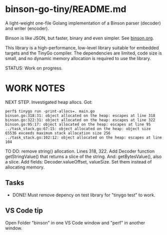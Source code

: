 binson-go-tiny/README.md
=========================

A light-weight one-file Golang implementation of a Binson parser (decoder) and writer (encoder).

Binson is like JSON, but faster, binary and even simpler.
See [binson.org](https://binson.org/).

This library is a high-performance, low-level library suitable for embedded targets 
and the TinyGo compiler. The dependencies are limited, code size is small, and no dynamic
memory allocation is required to use the library.

STATUS: Work on progress.



WORK NOTES
==========

NEXT STEP. Investigated heap allocs. Got:

    perf$ tinygo run -print-allocs=. main.go 
    binson.go:318:31: object allocated on the heap: escapes at line 318
    binson.go:322:31: object allocated on the heap: escapes at line 322
    binson.go:95:17: object allocated on the heap: escapes at line 95
    ../task_stack.go:67:15: object allocated on the heap: object size 65536 exceeds maximum stack allocation size 256
    ../task_stack.go:102:12: object allocated on the heap: escapes at line 104

TO DO: remove string() allocation. Lines 318, 322. Add Decoder function getStringValue() 
that returns a slice of the string. And: getBytesValue(), also a slice. 
Add fields: Decoder.valueOffset, valueSize. Set them instead of allocating memory.


## Tasks

* DONE! Must remove depency on test library for "tinygo test" to work.


## VS Code tip

Open Folder "binson" in one VS Code window and "perf" in another window.
